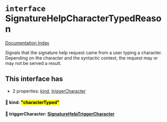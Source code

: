 # `interface` SignatureHelpCharacterTypedReason

[Documentation Index](../README.md)

Signals that the signature help request came from a user typing a character.
Depending on the character and the syntactic context, the request may or may not be served a result.

## This interface has

- 2 properties:
[kind](#-kind-charactertyped),
[triggerCharacter](#-triggercharacter-signaturehelptriggercharacter)


#### 📄 kind: <mark>"characterTyped"</mark>



#### 📄 triggerCharacter: [SignatureHelpTriggerCharacter](../private.type.SignatureHelpTriggerCharacter/README.md)



